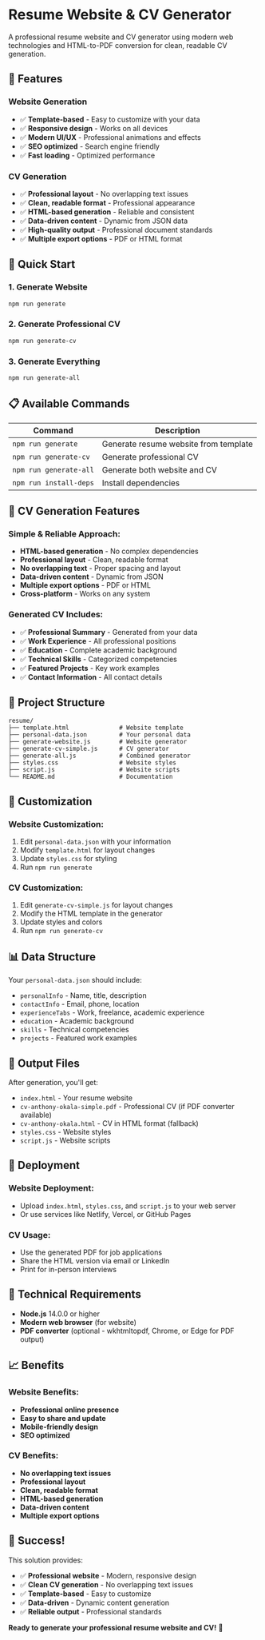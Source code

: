 # Resume Website & CV Generator

A professional resume website and CV generator using modern web technologies and HTML-to-PDF conversion for clean, readable CV generation.

## 🎯 **Features**

### **Website Generation**
- ✅ **Template-based** - Easy to customize with your data
- ✅ **Responsive design** - Works on all devices
- ✅ **Modern UI/UX** - Professional animations and effects
- ✅ **SEO optimized** - Search engine friendly
- ✅ **Fast loading** - Optimized performance

### **CV Generation**
- ✅ **Professional layout** - No overlapping text issues
- ✅ **Clean, readable format** - Professional appearance
- ✅ **HTML-based generation** - Reliable and consistent
- ✅ **Data-driven content** - Dynamic from JSON data
- ✅ **High-quality output** - Professional document standards
- ✅ **Multiple export options** - PDF or HTML format

## 🚀 **Quick Start**

### **1. Generate Website**
```bash
npm run generate
```

### **2. Generate Professional CV**
```bash
npm run generate-cv
```

### **3. Generate Everything**
```bash
npm run generate-all
```

## 📋 **Available Commands**

| Command | Description |
|---------|-------------|
| `npm run generate` | Generate resume website from template |
| `npm run generate-cv` | Generate professional CV |
| `npm run generate-all` | Generate both website and CV |
| `npm run install-deps` | Install dependencies |

## 🎨 **CV Generation Features**

### **Simple & Reliable Approach:**
- **HTML-based generation** - No complex dependencies
- **Professional layout** - Clean, readable format
- **No overlapping text** - Proper spacing and layout
- **Data-driven content** - Dynamic from JSON
- **Multiple export options** - PDF or HTML
- **Cross-platform** - Works on any system

### **Generated CV Includes:**
- ✅ **Professional Summary** - Generated from your data
- ✅ **Work Experience** - All professional positions
- ✅ **Education** - Complete academic background
- ✅ **Technical Skills** - Categorized competencies
- ✅ **Featured Projects** - Key work examples
- ✅ **Contact Information** - All contact details

## 📁 **Project Structure**

```
resume/
├── template.html              # Website template
├── personal-data.json         # Your personal data
├── generate-website.js        # Website generator
├── generate-cv-simple.js      # CV generator
├── generate-all.js            # Combined generator
├── styles.css                 # Website styles
├── script.js                  # Website scripts
└── README.md                  # Documentation
```

## 🔧 **Customization**

### **Website Customization:**
1. Edit `personal-data.json` with your information
2. Modify `template.html` for layout changes
3. Update `styles.css` for styling
4. Run `npm run generate`

### **CV Customization:**
1. Edit `generate-cv-simple.js` for layout changes
2. Modify the HTML template in the generator
3. Update styles and colors
4. Run `npm run generate-cv`

## 📊 **Data Structure**

Your `personal-data.json` should include:
- `personalInfo` - Name, title, description
- `contactInfo` - Email, phone, location
- `experienceTabs` - Work, freelance, academic experience
- `education` - Academic background
- `skills` - Technical competencies
- `projects` - Featured work examples

## 🎯 **Output Files**

After generation, you'll get:
- `index.html` - Your resume website
- `cv-anthony-okala-simple.pdf` - Professional CV (if PDF converter available)
- `cv-anthony-okala.html` - CV in HTML format (fallback)
- `styles.css` - Website styles
- `script.js` - Website scripts

## 🚀 **Deployment**

### **Website Deployment:**
- Upload `index.html`, `styles.css`, and `script.js` to your web server
- Or use services like Netlify, Vercel, or GitHub Pages

### **CV Usage:**
- Use the generated PDF for job applications
- Share the HTML version via email or LinkedIn
- Print for in-person interviews

## 🔧 **Technical Requirements**

- **Node.js** 14.0.0 or higher
- **Modern web browser** (for website)
- **PDF converter** (optional - wkhtmltopdf, Chrome, or Edge for PDF output)

## 📈 **Benefits**

### **Website Benefits:**
- **Professional online presence**
- **Easy to share and update**
- **Mobile-friendly design**
- **SEO optimized**

### **CV Benefits:**
- **No overlapping text issues**
- **Professional layout**
- **Clean, readable format**
- **HTML-based generation**
- **Data-driven content**
- **Multiple export options**

## 🎉 **Success!**

This solution provides:
- ✅ **Professional website** - Modern, responsive design
- ✅ **Clean CV generation** - No overlapping text issues
- ✅ **Template-based** - Easy to customize
- ✅ **Data-driven** - Dynamic content generation
- ✅ **Reliable output** - Professional standards

**Ready to generate your professional resume website and CV!** 🚀